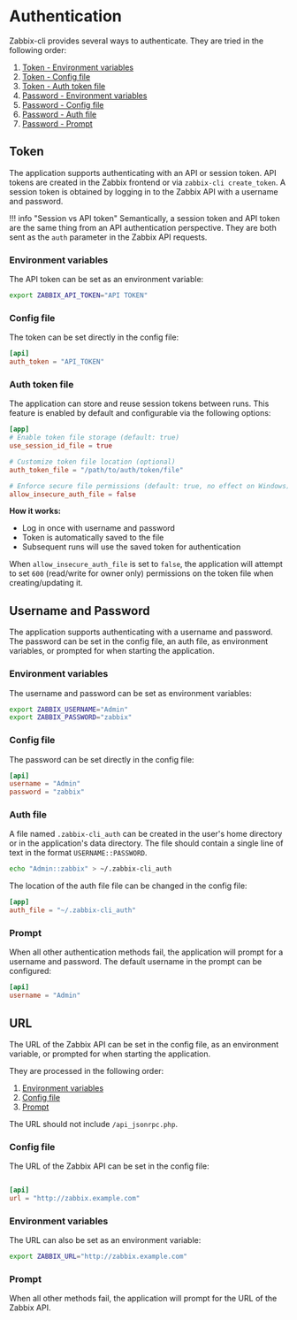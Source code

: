 # Authentication

Zabbix-cli provides several ways to authenticate. They are tried in the following order:

1. [Token - Environment variables](#environment-variables)
1. [Token - Config file](#config-file)
1. [Token - Auth token file](#auth-token-file)
1. [Password - Environment variables](#environment-variables_1)
1. [Password - Config file](#config-file_1)
1. [Password - Auth file](#auth-file)
1. [Password - Prompt](#prompt)

## Token

The application supports authenticating with an API or session token. API tokens are created in the Zabbix frontend or via `zabbix-cli create_token`. A session token is obtained by logging in to the Zabbix API with a username and password.

!!! info "Session vs API token"
    Semantically, a session token and API token are the same thing from an API authentication perspective. They are both sent as the `auth` parameter in the Zabbix API requests.

### Environment variables

The API token can be set as an environment variable:

```bash
export ZABBIX_API_TOKEN="API TOKEN"
```

### Config file

The token can be set directly in the config file:

```toml
[api]
auth_token = "API_TOKEN"
```

### Auth token file

The application can store and reuse session tokens between runs. This feature is enabled by default and configurable via the following options:

```toml
[app]
# Enable token file storage (default: true)
use_session_id_file = true

# Customize token file location (optional)
auth_token_file = "/path/to/auth/token/file"

# Enforce secure file permissions (default: true, no effect on Windows)
allow_insecure_auth_file = false
```

**How it works:**

- Log in once with username and password
- Token is automatically saved to the file
- Subsequent runs will use the saved token for authentication

When `allow_insecure_auth_file` is set to `false`, the application will attempt to set `600` (read/write for owner only) permissions on the token file when creating/updating it.

## Username and Password

The application supports authenticating with a username and password. The password can be set in the config file, an auth file, as environment variables, or prompted for when starting the application.

### Environment variables

The username and password can be set as environment variables:

```bash
export ZABBIX_USERNAME="Admin"
export ZABBIX_PASSWORD="zabbix"
```

### Config file

The password can be set directly in the config file:

```toml
[api]
username = "Admin"
password = "zabbix"
```

### Auth file

A file named `.zabbix-cli_auth` can be created in the user's home directory or in the application's data directory. The file should contain a single line of text in the format `USERNAME::PASSWORD`.

```bash
echo "Admin::zabbix" > ~/.zabbix-cli_auth
```

The location of the auth file file can be changed in the config file:

```toml
[app]
auth_file = "~/.zabbix-cli_auth"
```

### Prompt

When all other authentication methods fail, the application will prompt for a username and password. The default username in the prompt can be configured:

```toml
[api]
username = "Admin"
```

## URL

The URL of the Zabbix API can be set in the config file, as an environment variable, or prompted for when starting the application.

They are processed in the following order:

1. [Environment variables](#environment-variables_2)
1. [Config file](#config-file_2)
1. [Prompt](#prompt_1)

The URL should not include `/api_jsonrpc.php`.

### Config file

The URL of the Zabbix API can be set in the config file:

```toml

[api]
url = "http://zabbix.example.com"
```

### Environment variables

The URL can also be set as an environment variable:

```bash
export ZABBIX_URL="http://zabbix.example.com"
```

### Prompt

When all other methods fail, the application will prompt for the URL of the Zabbix API.
